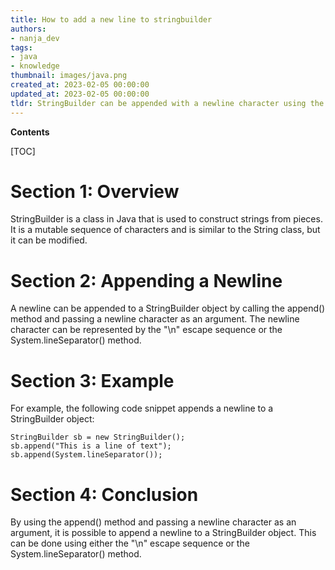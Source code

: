 ```yaml
---
title: How to add a new line to stringbuilder
authors:
- nanja_dev
tags:
- java
- knowledge
thumbnail: images/java.png
created_at: 2023-02-05 00:00:00
updated_at: 2023-02-05 00:00:00
tldr: StringBuilder can be appended with a newline character using the append(`\n`) method.
---
```


**Contents**

[TOC]

# Section 1: Overview
StringBuilder is a class in Java that is used to construct strings from pieces. It is a mutable sequence of characters and is similar to the String class, but it can be modified.

# Section 2: Appending a Newline
A newline can be appended to a StringBuilder object by calling the append() method and passing a newline character as an argument. The newline character can be represented by the "\n" escape sequence or the System.lineSeparator() method.

# Section 3: Example
For example, the following code snippet appends a newline to a StringBuilder object:

```
StringBuilder sb = new StringBuilder();
sb.append("This is a line of text");
sb.append(System.lineSeparator());
```

# Section 4: Conclusion
By using the append() method and passing a newline character as an argument, it is possible to append a newline to a StringBuilder object. This can be done using either the "\n" escape sequence or the System.lineSeparator() method.
